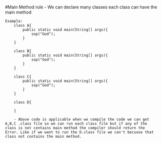 #Main Method rule
    - We can declare many classes each class can have the main method

    Example:
        class A{
            public static void main(String[] args){
                sop("God");
            }
        }

        class B{
            public static void main(String[] args){
                sop("God");
            }
        }

        class C{
            public static void main(String[] args){
                sop("God");
            }
        }

        class D{
            
        }

        - Above code is applicable when we compile the code we can get A,B,C .class file so we can run each class file but if any of the class is not contains main method the compiler should return the Error. Like if we want to run the D.class file we can't becuase that class not contains the main method.